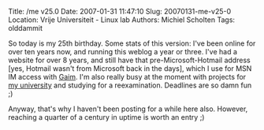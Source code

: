 Title: /me v25.0
Date: 2007-01-31 11:47:10
Slug: 20070131-me-v25-0
Location: Vrije Universiteit - Linux lab
Authors: Michiel Scholten
Tags: olddammit

<p>So today is my 25th birthday. Some stats of this version: I've been online for over ten years now, and running this weblog a year or three. I've had a website for over 8 years, and still have that pre-Microsoft-Hotmail address [yes, Hotmail wasn't from Microsoft back in the days], which I use for MSN IM access with <a href="http://gaim.sf.net/">Gaim</a>. I'm also really busy at the moment with projects for <a href="http://www.cs.vu.nl/">my university</a> and studying for a reexamination. Deadlines are so damn fun ;)</p>

<p>Anyway, that's why I haven't been posting for a while here also. However, reaching a quarter of a century in uptime is worth an entry ;)</p>